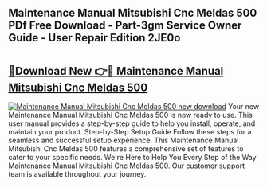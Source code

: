 ## Maintenance Manual Mitsubishi Cnc Meldas 500 PDf Free Download - Part-3gm Service Owner Guide - User Repair Edition 2JE0o

# <h2><a href="http://bc52522.oget.top/?id=Maintenance+Manual+Mitsubishi+Cnc+Meldas+500">🔗Download New 👉🔴 Maintenance Manual Mitsubishi Cnc Meldas 500</a></h2>

[![Maintenance Manual Mitsubishi Cnc Meldas 500 new download](https://i.imgur.com/5g1atiW.png)](http://bc52522.oget.top/?id=Maintenance+Manual+Mitsubishi+Cnc+Meldas+500)
Your new Maintenance Manual Mitsubishi Cnc Meldas 500 is now ready to use. This user manual provides a step-by-step guide to help you install, operate, and maintain your product. Step-by-Step Setup Guide Follow these steps for a seamless and successful setup experience. This Maintenance Manual Mitsubishi Cnc Meldas 500 features a comprehensive set of features to cater to your specific needs. We're Here to Help You Every Step of the Way Maintenance Manual Mitsubishi Cnc Meldas 500. Our customer support team is available throughout your journey.
